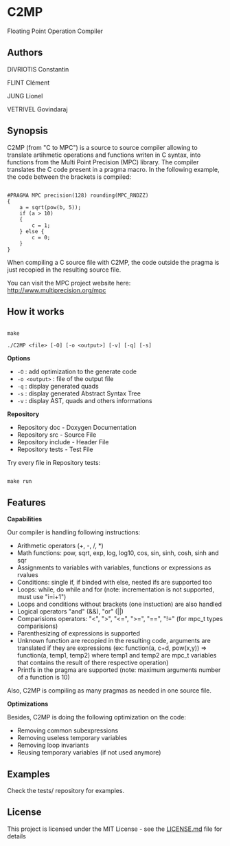 # C2MP

Floating Point Operation Compiler

## Authors

DIVRIOTIS Constantin 

FLINT Clément

JUNG Lionel   
      
VETRIVEL Govindaraj

## Synopsis

C2MP (from "C to MPC") is a source to source compiler allowing to translate artihmetic
operations and functions writen in C syntax, into functions from the Multi Point 
Precision (MPC) library. The compiler translates the C code present in a pragma macro.
In the following example, the code between the brackets is compiled:
```

#PRAGMA MPC precision(128) rounding(MPC_RNDZZ)
{
    a = sqrt(pow(b, 5));
    if (a > 10)
    {
        c = 1;
    } else {
        c = 0;
    }
}

```
When compiling a C source file with C2MP, the code outside the pragma is just recopied in
the resulting source file.

You can visit the MPC project website here: http://www.multiprecision.org/mpc

## How it works

```

make

./C2MP <file> [-O] [-o <output>] [-v] [-q] [-s]

```
**Options**
* `-O` : add optimization to the generate code
* `-o <output>` : file of the output file
* `-q` : display generated quads
* `-s` : display generated Abstract Syntax Tree
* `-v` : display AST, quads and others informations

**Repository**
* Repository doc        - Doxygen Documentation
* Repository src        - Source File
* Repository include    - Header File
* Repository tests      - Test File


Try every file in Repository tests:
```

make run

```

## Features

**Capabilities**

Our compiler is handling following instructions:
* Arithmetic operators (+, -, /, *)
* Math functions: pow, sqrt, exp, log, log10, cos, sin, sinh, cosh, sinh and sqr
* Assignments to variables with variables, functions or expressions as rvalues
* Conditions: single if, if binded with else, nested ifs are supported too
* Loops: while, do while and for (note: incrementation is not supported, must use "i=i+1")
* Loops and conditions without brackets (one instuction) are also handled
* Logical operators "and" (&&), "or" (||)
* Comparisions operators: "<", ">", "<=", ">=", "==", "!=" (for mpc_t types comparisions)
* Parenthesizing of expressions is supported
* Unknown function are recopied in the resulting code, arguments are translated 
if they are expressions (ex: function(a, c+d, pow(x,y)) => function(a, temp1, temp2) where 
temp1 and temp2 are mpc_t variables that contains the result of there respective operation)
* Printfs in the pragma are supported (note: maximum arguments number of a function is 10)

Also, C2MP is compiling as many pragmas as needed in one source file.

**Optimizations**

Besides, C2MP is doing the following optimization on the code:
* Removing common subexpressions
* Removing useless temporary variables
* Removing loop invariants
* Reusing temporary variables (if not used anymore)

## Examples

Check the tests/ repository for examples.

## License

This project is licensed under the MIT License - see the [LICENSE.md](LICENSE.md) file for details
